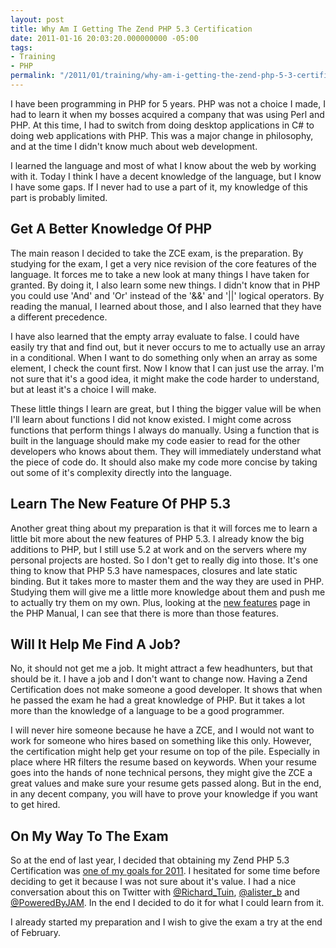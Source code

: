 ```yaml
---
layout: post
title: Why Am I Getting The Zend PHP 5.3 Certification
date: 2011-01-16 20:03:20.000000000 -05:00
tags:
- Training
- PHP
permalink: "/2011/01/training/why-am-i-getting-the-zend-php-5-3-certification/"
---
```

I have been programming in PHP for 5 years. PHP was not a choice I made, I had to learn it when my bosses acquired a company that was using Perl and PHP. At this time, I had to switch from doing desktop applications in C# to doing web applications with PHP. This was a major change in philosophy, and at the time I didn't know much about web development.

I learned the language and most of what I know about the web by working with it. Today I think I have a decent knowledge of the language, but I know I have some gaps. If I never had to use a part of it, my knowledge of this part is probably limited.

## Get A Better Knowledge Of PHP

The main reason I decided to take the ZCE exam, is the preparation. By studying for the exam, I get a very nice revision of the core features of the language. It forces me to take a new look at many things I have taken for granted. By doing it, I also learn some new things. I didn't know that in PHP you could use 'And' and 'Or' instead of the '&&' and '\|\|' logical operators. By reading the manual, I learned about those, and I also learned that they have a different precedence.

I have also learned that the empty array evaluate to false. I could have easily try that and find out, but it never occurs to me to actually use an array in a conditional. When I want to do something only when an array as some element, I check the count first. Now I know that I can just use the array. I'm not sure that it's a good idea, it might make the code harder to understand, but at least it's a choice I will make.

These little things I learn are great, but I thing the bigger value will be when I'll learn about functions I did not know existed. I might come across functions that perform things I always do manually. Using a function that is built in the language should make my code easier to read for the other developers who knows about them. They will immediately understand what the piece of code do. It should also make my code more concise by taking out some of it's complexity directly into the language.

## Learn The New Feature Of PHP 5.3

Another great thing about my preparation is that it will forces me to learn a little bit more about the new features of PHP 5.3. I already know the big additions to PHP, but I still use 5.2 at work and on the servers where my personal projects are hosted. So I don't get to really dig into those. It's one thing to know that PHP 5.3 have namespaces, closures and late static binding. But it takes more to master them and the way they are used in PHP. Studying them will give me a little more knowledge about them and push me to actually try them on my own. Plus, looking at the [new features](http://php.net/manual/en/migration53.new-features.php "New Features") page in the PHP Manual, I can see that there is more than those features.

## Will It Help Me Find A Job?

No, it should not get me a job. It might attract a few headhunters, but that should be it. I have a job and I don't want to change now. Having a Zend Certification does not make someone a good developer. It shows that when he passed the exam he had a great knowledge of PHP. But it takes a lot more than the knowledge of a language to be a good programmer.

I will never hire someone because he have a ZCE, and I would not want to work for someone who hires based on something like this only. However, the certification might help get your resume on top of the pile. Especially in place where HR filters the resume based on keywords. When your resume goes into the hands of none technical persons, they might give the ZCE a great values and make sure your resume gets passed along. But in the end, in any decent company, you will have to prove your knowledge if you want to get hired.

## On My Way To The Exam

So at the end of last year, I decided that obtaining my Zend PHP 5.3 Certification was [one of my goals for 2011](http://erichogue.ca/2011/01/goals/my-goals-for-2011/ "My Goals For 2011"). I hesitated for some time before deciding to get it because I was not sure about it's value. I had a nice conversation about this on Twitter with [@Richard\_Tuin](http://www.rtuin.nl/ "Richard Tuin"), [@alister\_b](http://abulman.co.uk/ "Alister Bulman") and [@PoweredByJAM](http://www.poweredbyjam.com/ "Powered By JAM"). In the end I decided to do it for what I could learn from it.

I already started my preparation and I wish to give the exam a try at the end of February.

